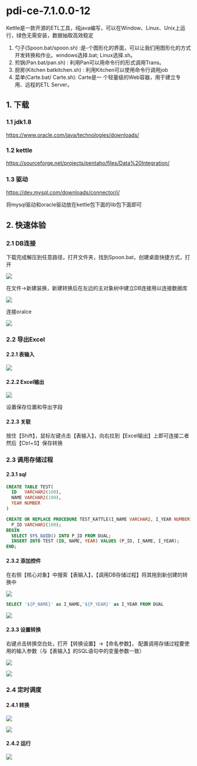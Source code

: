 # pdi-ce-7.1.0.0-12

Kettle是一款开源的ETL工具，纯java编写，可以在Window、Linux、Unix上运行，绿色无需安装，数据抽取高效稳定
1. 勺子(Spoon.bat/spoon.sh) :是-个图形化的界面，可以让我们用图形化的方式开发转换和作业。windows选择.bat; Linux选择.sh。
2. 煎锅(Pan.bat/pan.sh) : 利用Pan可以用命令行的形式调用Trans。
3. 厨房(Kitchen batkitchen.sh) : 利用Kitchen可以使用命令行调用job
4. 菜单(Carte.bat/ Carte.sh): Carte是一 个轻量级的Web容器，用于建立专用、远程的ETL Server。

## 1. 下载

### 1.1 jdk1.8

https://www.oracle.com/java/technologies/downloads/

### 1.2 kettle

https://sourceforge.net/projects/pentaho/files/Data%20Integration/

### 1.3 驱动

https://dev.mysql.com/downloads/connector/j/

将mysql驱动和oracle驱动放在kettle包下面的lib包下面即可


## 2. 快速体验

### 2.1 DB连接

下载完成解压到任意路径，打开文件夹，找到Spoon.bat，创建桌面快捷方式，打开

![](../../assets/_images/devops/deploy/kattle/1.png)

在文件->新建装换，新建转换后在左边的主对象树中建立DB连接用以连接数据库

![](../../assets/_images/devops/deploy/kattle/2.png)

连接oralce 

![](../../assets/_images/devops/deploy/kattle/3.png)


### 2.2 导出Excel

#### 2.2.1 表输入
   
![](../../assets/_images/devops/deploy/kattle/5.png)

#### 2.2.2 Excel输出

![](../../assets/_images/devops/deploy/kattle/6.png)

设置保存位置和导出字段

#### 2.2.3 关联

按住【Shift】，鼠标左键点击【表输入】，向右拉到【Excel输出】上即可连接二者然后【Ctrl+S】保存转换

### 2.3 调用存储过程

#### 2.3.1 sql

```sql
CREATE TABLE TEST(
  ID   VARCHAR2(100),
  NAME VARCHAR2(100),
  YEAR NUMBER
)

CREATE OR REPLACE PROCEDURE TEST_KATTLE(I_NAME VARCHAR2, I_YEAR NUMBER) AS
  P_ID VARCHAR2(100);
BEGIN
  SELECT SYS_GUID() INTO P_ID FROM DUAL;
  INSERT INTO TEST (ID, NAME, YEAR) VALUES (P_ID, I_NAME, I_YEAR);
END;
```

#### 2.3.2 添加控件

在右侧【核心对象】中搜索【表输入】，【调用DB存储过程】将其拖到新创建的转换中

![](../../assets/_images/devops/deploy/kattle/8.png)

```sql
SELECT '${P_NAME}' as I_NAME,'${P_YEAR}' as I_YEAR FROM DUAL
```

![](../../assets/_images/devops/deploy/kattle/7.png)


#### 2.3.3 设置转换

右键点击转换空白处，打开【转换设置】->【命名参数】， 配置调用存储过程要使用的输入参数（与【表输入】的SQL语句中的变量参数一致）

![](../../assets/_images/devops/deploy/kattle/9.png)

![](../../assets/_images/devops/deploy/kattle/10.png)


### 2.4 定时调度

#### 2.4.1 转换

![](../../assets/_images/devops/deploy/kattle/11.png)

![](../../assets/_images/devops/deploy/kattle/12.png)

#### 2.4.2 运行

![](../../assets/_images/devops/deploy/kattle/13.png)